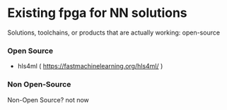 # Existing fpga for NN solutions

Solutions, toolchains, or products that are actually working: open-source

### Open Source

* hls4ml
( https://fastmachinelearning.org/hls4ml/ )



### Non Open-Source
Non-Open Source? not now


